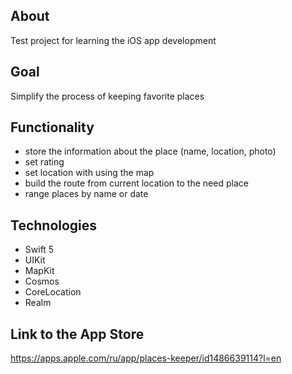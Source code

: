 ## About
Test project for learning the iOS app development

## Goal
Simplify the process of keeping favorite places 

## Functionality
- store the information about the place (name, location, photo)
- set rating
- set location with using the map
- build the route from current location to the need place
- range places by name or date

## Technologies
- Swift 5
- UIKit
- MapKit
- Cosmos
- CoreLocation
- Realm

## Link to the App Store
https://apps.apple.com/ru/app/places-keeper/id1486639114?l=en



